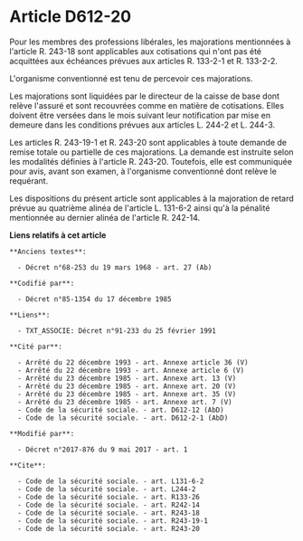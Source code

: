 # Article D612-20

Pour les membres des professions libérales, les majorations mentionnées à l'article R. 243-18 sont applicables aux
cotisations qui n'ont pas été acquittées aux échéances prévues aux articles R. 133-2-1 et R. 133-2-2.

L'organisme conventionné est tenu de percevoir ces majorations.

Les majorations sont liquidées par le directeur de la caisse de base dont relève l'assuré et sont recouvrées comme en matière
de cotisations. Elles doivent être versées dans le mois suivant leur notification par mise en demeure dans les conditions
prévues aux articles L. 244-2 et L. 244-3. 

Les articles R. 243-19-1 et R. 243-20 sont applicables à toute demande de remise totale ou partielle de ces majorations. La
demande est instruite selon les modalités définies à l'article R. 243-20. Toutefois, elle est communiquée pour avis, avant
son examen, à l'organisme conventionné dont relève le requérant.

Les dispositions du présent article sont applicables à la majoration de retard prévue au quatrième alinéa de l'article L.
131-6-2 ainsi qu'à la pénalité mentionnée au dernier alinéa de l'article R. 242-14.

**Liens relatifs à cet article**

	**Anciens textes**:

	  - Décret n°68-253 du 19 mars 1968 - art. 27 (Ab)

	**Codifié par**:

	  - Décret n°85-1354 du 17 décembre 1985

	**Liens**:

	  - TXT_ASSOCIE: Décret n°91-233 du 25 février 1991

	**Cité par**:

	  - Arrêté du 22 décembre 1993 - art. Annexe article 36 (V)
	  - Arrêté du 22 décembre 1993 - art. Annexe article 6 (V)
	  - Arrêté du 23 décembre 1985 - art. Annexe art. 13 (V)
	  - Arrêté du 23 décembre 1985 - art. Annexe art. 20 (V)
	  - Arrêté du 23 décembre 1985 - art. Annexe art. 35 (V)
	  - Arrêté du 23 décembre 1985 - art. Annexe art. 7 (V)
	  - Code de la sécurité sociale. - art. D612-12 (AbD)
	  - Code de la sécurité sociale. - art. D612-2-1 (AbD)

	**Modifié par**:

	  - Décret n°2017-876 du 9 mai 2017 - art. 1

	**Cite**:

	  - Code de la sécurité sociale. - art. L131-6-2
	  - Code de la sécurité sociale. - art. L244-2
	  - Code de la sécurité sociale. - art. R133-26
	  - Code de la sécurité sociale. - art. R242-14
	  - Code de la sécurité sociale. - art. R243-18
	  - Code de la sécurité sociale. - art. R243-19-1
	  - Code de la sécurité sociale. - art. R243-20

